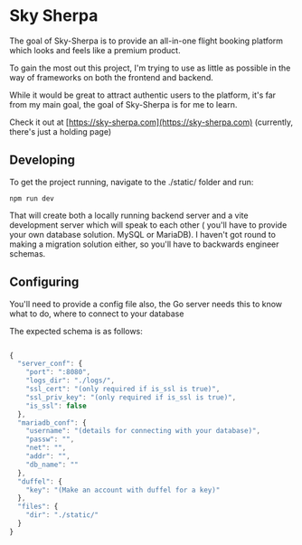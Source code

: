 # Sky Sherpa

The goal of Sky-Sherpa is to provide an all-in-one flight booking platform which looks and feels like a premium product.

To gain the most out this project, I'm trying to use as little as possible in the way of frameworks on both the frontend and backend.

While it would be great to attract authentic users to the platform, it's far from my main goal, the goal of Sky-Sherpa is for me to learn.

Check it out at [https://sky-sherpa.com](https://sky-sherpa.com) (currently, there's just a holding page)

## Developing

To get the project running, navigate to the ./static/ folder and run:

```
npm run dev
```

That will create both a locally running backend server and a vite development server which will speak to each other (
you'll have to provide your own database solution. MySQL or MariaDB). I haven't got round to making a migration solution either, 
so you'll have to backwards engineer schemas.

## Configuring

You'll need to provide a config file also, the Go server needs this to know what to do, where to connect to your database

The expected schema is as follows:

```javascript

{
  "server_conf": {
    "port": ":8080",
    "logs_dir": "./logs/",
    "ssl_cert": "(only required if is_ssl is true)",
    "ssl_priv_key": "(only required if is_ssl is true)",
    "is_ssl": false
  }, 
  "mariadb_conf": {
    "username": "(details for connecting with your database)",
    "passw": "",
    "net": "",
    "addr": "",
    "db_name": ""
  },
  "duffel": {
    "key": "(Make an account with duffel for a key)"
  },
  "files": {
    "dir": "./static/"
  }
}
```
```
```
